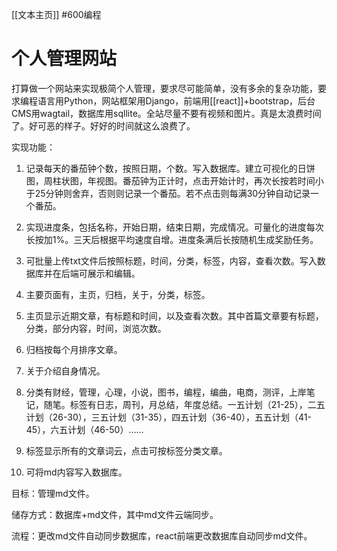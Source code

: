 [[文本主页]]
#600编程

# 个人管理网站

打算做一个网站来实现极简个人管理，要求尽可能简单，没有多余的复杂功能，要求编程语言用Python，网站框架用Django，前端用[[react]]+bootstrap，后台CMS用wagtail，数据库用sqllite。全站尽量不要有视频和图片。真是太浪费时间了。好可恶的样子。好好的时间就这么浪费了。

实现功能：

1. 记录每天的番茄钟个数，按照日期，个数。写入数据库。建立可视化的日饼图，周柱状图，年视图。番茄钟为正计时，点击开始计时，再次长按若时间小于25分钟则舍弃，否则则记录一个番茄。若不点击则每满30分钟自动记录一个番茄。

2.  实现进度条，包括名称，开始日期，结束日期，完成情况。可量化的进度每次长按加1%。三天后根据平均速度自增。进度条满后长按随机生成奖励任务。

3. 可批量上传txt文件后按照标题，时间，分类，标签，内容，查看次数。写入数据库并在后端可展示和编辑。

4. 主要页面有，主页，归档，关于，分类，标签。

5. 主页显示近期文章，有标题和时间，以及查看次数。其中首篇文章要有标题，分类，部分内容，时间，浏览次数。

6. 归档按每个月排序文章。

7. 关于介绍自身情况。

8. 分类有财经，管理，心理，小说，图书，编程，编曲，电商，测评，上岸笔记，随笔。标签有日志，周刊，月总结，年度总结。一五计划（21-25），二五计划（26-30），三五计划（31-35），四五计划（36-40），五五计划（41-45），六五计划（46-50）……

9. 标签显示所有的文章词云，点击可按标签分类文章。

9. 可将md内容写入数据库。

目标：管理md文件。

储存方式：数据库+md文件，其中md文件云端同步。

流程：更改md文件自动同步数据库，react前端更改数据库自动同步md文件。